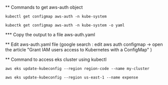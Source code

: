 ** Commands to get aws-auth object 

```
kubectl get configmap aws-auth -n kube-system
```
```
kubectk get configmap aws-auth -n kube-system -o yaml
```
*** Copy the output  to a file aws-auth.yaml

** Edit aws-auth.yaml file (google search : edit aws auth configmap -> open the article  "Grant IAM users access to Kubernetes with a ConfigMap" )


** Command to access eks cluster using kubectl

```
aws eks update-kubeconfig --region region-code --name my-cluster

aws eks update-kubeconfig --region us-east-1 --name expense
```